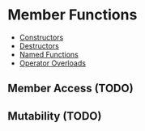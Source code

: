 # Member Functions

- [Constructors](Member%20Functions/Constructors.md)
- [Destructors](Member%20Functions/Destructors.md)
- [Named Functions](Member%20Functions/Named%20Functions.md)
- [Operator Overloads](Member%20Functions/Operator%20Overloads.md)
## Member Access (TODO)

## Mutability (TODO)